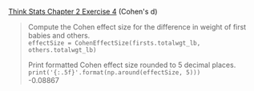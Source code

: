 [Think Stats Chapter 2 Exercise 4](http://greenteapress.com/thinkstats2/html/thinkstats2003.html#toc24) (Cohen's d)

> Compute the Cohen effect size for the difference in weight of first babies and others.  
> `effectSize = CohenEffectSize(firsts.totalwgt_lb, others.totalwgt_lb)`
>   
> Print formatted Cohen effect size rounded to 5 decimal places.  
> `print('{:.5f}'.format(np.around(effectSize, 5)))`  
> -0.08867
